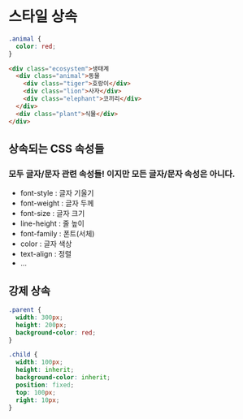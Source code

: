 # 스타일 상속

```css
.animal {
  color: red;
}
```
```html
<div class="ecosystem">생태계
  <div class="animal">동물
    <div class="tiger">호랑이</div>
    <div class="lion">사자</div>
    <div class="elephant">코끼리</div>
  </div>
  <div class="plant">식물</div>
</div>
```

## 상속되는 CSS 속성들

### 모두 글자/문자 관련 속성들! 이지만 모든 글자/문자 속성은 아니다.

- font-style : 글자 기울기
- font-weight : 글자 두께
- font-size : 글자 크기
- line-height : 줄 높이
- font-family : 폰트(서체)
- color : 글자 색상
- text-align : 정렬
- ...

## 강제 상속

```css
.parent {
  width: 300px;
  height: 200px;
  background-color: red;
}

.child {
  width: 100px;
  height: inherit;
  background-color: inherit;
  position: fixed;
  top: 100px;
  right: 10px;
}
```